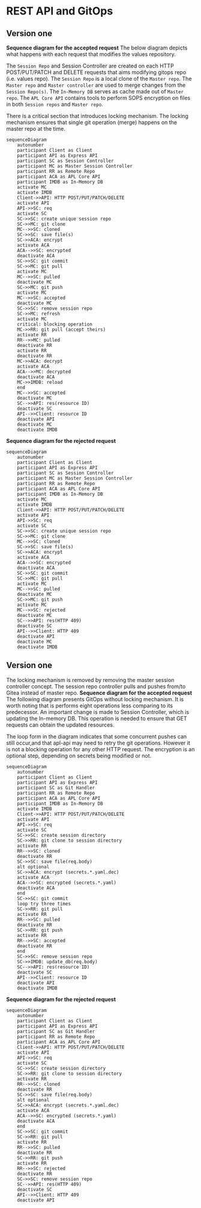 # REST API and GitOps

## Version one

**Sequence diagram for the accepted request**
The below diagram depicts what happens with each request that modifies the values repository.

The `Session Repo` and Session Controller are created on each HTTP POST/PUT/PATCH and DELETE requests that aims modifying gitops repo (i.e. values repo). The `Session Repo` is a local clone of the `Master repo`. The `Master repo` and `Master controller` are used to merge changes from the `Session Repo(s)`. The `In-Memory DB` serves as cache made out of `Master repo`. The `APL Core API` contains tools to perform SOPS encryption on files in both `Session repos` and `Master repo`.

There is a critical section that introduces locking mechanism. The locking mechanism ensures that single git operation (merge) happens on the master repo at the time.

```mermaid
sequenceDiagram
    autonumber
    participant Client as Client
    participant API as Express API
    participant SC as Session Controller
    participant MC as Master Session Controller
    participant RR as Remote Repo
    participant ACA as APL Core API
    participant IMDB as In-Memory DB
    activate MC
    activate IMDB
    Client->>API: HTTP POST/PUT/PATCH/DELETE
    activate API
    API->>SC: req
    activate SC
    SC->>SC: create unique session repo
    SC->>MC: git clone
    MC-->>SC: cloned
    SC->>SC: save file(s)
    SC->>ACA: encrypt
    activate ACA
    ACA-->>SC: encrypted
    deactivate ACA
    SC->>SC: git commit
    SC->>MC: git pull
    activate MC
    MC-->>SC: pulled
    deactivate MC
    SC->>MC: git push
    activate MC
    MC-->>SC: accepted
    deactivate MC
    SC->>SC: remove session repo
    SC->>MC: refresh
    activate MC
    critical: blocking operation
    MC->>RR: git pull (accept theirs)
    activate RR
    RR-->>MC: pulled
    deactivate RR
    activate RR
    deactivate RR
    MC->>ACA: decrypt
    activate ACA
    ACA-->>MC: decrypted
    deactivate ACA
    MC->>IMDB: reload
    end
    MC-->>SC: accepted
    deactivate MC
    SC-->>API: res(resource ID)
    deactivate SC
    API-->>Client: resource ID
    deactivate API
    deactivate MC
    deactivate IMDB
```

**Sequence diagram for the rejected request**

```mermaid
sequenceDiagram
    autonumber
    participant Client as Client
    participant API as Express API
    participant SC as Session Controller
    participant MC as Master Session Controller
    participant RR as Remote Repo
    participant ACA as APL Core API
    participant IMDB as In-Memory DB
    activate MC
    activate IMDB
    Client->>API: HTTP POST/PUT/PATCH/DELETE
    activate API
    API->>SC: req
    activate SC
    SC->>SC: create unique session repo
    SC->>MC: git clone
    MC-->>SC: cloned
    SC->>SC: save file(s)
    SC->>ACA: encrypt
    activate ACA
    ACA-->>SC: encrypted
    deactivate ACA
    SC->>SC: git commit
    SC->>MC: git pull
    activate MC
    MC-->>SC: pulled
    deactivate MC
    SC->>MC: git push
    activate MC
    MC-->>SC: rejected
    deactivate MC
    SC-->>API: res(HTTP 409)
    deactivate SC
    API-->>Client: HTTP 409
    deactivate API
    deactivate MC
    deactivate IMDB
```

## Version one

The locking mechanism is removed by removing the master session controller concept. The session repo controller pulls and pushes from/to Gitea instead of master repo.
**Sequence diagram for the accepted request**
The following diagram presents GitOps without locking mechanism. It is worth noting that is performs eight operations less comparing to its predecessor.
An important change is made to Session Controller, which is updating the In-memory DB. This operation is needed to ensure that GET requests can obtain the updated resources.

The loop form in the diagram indicates that some concurrent pushes can still occur,and that apl-api may need to retry the git operations. However it is not a blocking operation for any other HTTP request.
The encryption is an optional step, depending on secrets being modified or not.

```mermaid
sequenceDiagram
    autonumber
    participant Client as Client
    participant API as Express API
    participant SC as Git Handler
    participant RR as Remote Repo
    participant ACA as APL Core API
    participant IMDB as In-Memory DB
    activate IMDB
    Client->>API: HTTP POST/PUT/PATCH/DELETE
    activate API
    API->>SC: req
    activate SC
    SC->>SC: create session directory
    SC->>RR: git clone to session directory
    activate RR
    RR-->>SC: cloned
    deactivate RR
    SC->>SC: save file(req.body)
    alt optional
    SC->>ACA: encrypt (secrets.*.yaml.dec)
    activate ACA
    ACA-->>SC: encrypted (secrets.*.yaml)
    deactivate ACA
    end
    SC->>SC: git commit
    loop try three times
    SC->>RR: git pull
    activate RR
    RR-->>SC: pulled
    deactivate RR
    SC->>RR: git push
    activate RR
    RR-->>SC: accepted
    deactivate RR
    end
    SC->>SC: remove session repo
    SC->>IMDB: update_db(req.body)
    SC-->>API: res(resource ID)
    deactivate SC
    API-->>Client: resource ID
    deactivate API
    deactivate IMDB
```

**Sequence diagram for the rejected request**

```mermaid
sequenceDiagram
    autonumber
    participant Client as Client
    participant API as Express API
    participant SC as Git Handler
    participant RR as Remote Repo
    participant ACA as APL Core API
    Client->>API: HTTP POST/PUT/PATCH/DELETE
    activate API
    API->>SC: req
    activate SC
    SC->>SC: create session directory
    SC->>RR: git clone to session directory
    activate RR
    RR-->>SC: cloned
    deactivate RR
    SC->>SC: save file(req.body)
    alt optional
    SC->>ACA: encrypt (secrets.*.yaml.dec)
    activate ACA
    ACA-->>SC: encrypted (secrets.*.yaml)
    deactivate ACA
    end
    SC->>SC: git commit
    SC->>RR: git pull
    activate RR
    RR-->>SC: pulled
    deactivate RR
    SC->>RR: git push
    activate RR
    RR-->>SC: rejected
    deactivate RR
    SC->>SC: remove session repo
    SC-->>API: res(HTTP 409)
    deactivate SC
    API-->>Client: HTTP 409
    deactivate API
```
